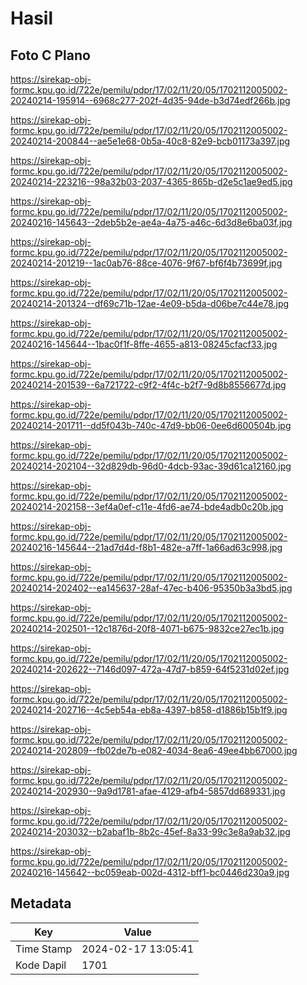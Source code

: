 # Hasil

## Foto C Plano

https://sirekap-obj-formc.kpu.go.id/722e/pemilu/pdpr/17/02/11/20/05/1702112005002-20240214-195914--6968c277-202f-4d35-94de-b3d74edf266b.jpg

https://sirekap-obj-formc.kpu.go.id/722e/pemilu/pdpr/17/02/11/20/05/1702112005002-20240214-200844--ae5e1e68-0b5a-40c8-82e9-bcb01173a397.jpg

https://sirekap-obj-formc.kpu.go.id/722e/pemilu/pdpr/17/02/11/20/05/1702112005002-20240214-223216--98a32b03-2037-4365-865b-d2e5c1ae9ed5.jpg

https://sirekap-obj-formc.kpu.go.id/722e/pemilu/pdpr/17/02/11/20/05/1702112005002-20240216-145643--2deb5b2e-ae4a-4a75-a46c-6d3d8e6ba03f.jpg

https://sirekap-obj-formc.kpu.go.id/722e/pemilu/pdpr/17/02/11/20/05/1702112005002-20240214-201219--1ac0ab76-88ce-4076-9f67-bf6f4b73699f.jpg

https://sirekap-obj-formc.kpu.go.id/722e/pemilu/pdpr/17/02/11/20/05/1702112005002-20240214-201324--df69c71b-12ae-4e09-b5da-d06be7c44e78.jpg

https://sirekap-obj-formc.kpu.go.id/722e/pemilu/pdpr/17/02/11/20/05/1702112005002-20240216-145644--1bac0f1f-8ffe-4655-a813-08245cfacf33.jpg

https://sirekap-obj-formc.kpu.go.id/722e/pemilu/pdpr/17/02/11/20/05/1702112005002-20240214-201539--6a721722-c9f2-4f4c-b2f7-9d8b8556677d.jpg

https://sirekap-obj-formc.kpu.go.id/722e/pemilu/pdpr/17/02/11/20/05/1702112005002-20240214-201711--dd5f043b-740c-47d9-bb06-0ee6d600504b.jpg

https://sirekap-obj-formc.kpu.go.id/722e/pemilu/pdpr/17/02/11/20/05/1702112005002-20240214-202104--32d829db-96d0-4dcb-93ac-39d61ca12160.jpg

https://sirekap-obj-formc.kpu.go.id/722e/pemilu/pdpr/17/02/11/20/05/1702112005002-20240214-202158--3ef4a0ef-c11e-4fd6-ae74-bde4adb0c20b.jpg

https://sirekap-obj-formc.kpu.go.id/722e/pemilu/pdpr/17/02/11/20/05/1702112005002-20240216-145644--21ad7d4d-f8b1-482e-a7ff-1a66ad63c998.jpg

https://sirekap-obj-formc.kpu.go.id/722e/pemilu/pdpr/17/02/11/20/05/1702112005002-20240214-202402--ea145637-28af-47ec-b406-95350b3a3bd5.jpg

https://sirekap-obj-formc.kpu.go.id/722e/pemilu/pdpr/17/02/11/20/05/1702112005002-20240214-202501--12c1876d-20f8-4071-b675-9832ce27ec1b.jpg

https://sirekap-obj-formc.kpu.go.id/722e/pemilu/pdpr/17/02/11/20/05/1702112005002-20240214-202622--7146d097-472a-47d7-b859-64f5231d02ef.jpg

https://sirekap-obj-formc.kpu.go.id/722e/pemilu/pdpr/17/02/11/20/05/1702112005002-20240214-202716--4c5eb54a-eb8a-4397-b858-d1886b15b1f9.jpg

https://sirekap-obj-formc.kpu.go.id/722e/pemilu/pdpr/17/02/11/20/05/1702112005002-20240214-202809--fb02de7b-e082-4034-8ea6-49ee4bb67000.jpg

https://sirekap-obj-formc.kpu.go.id/722e/pemilu/pdpr/17/02/11/20/05/1702112005002-20240214-202930--9a9d1781-afae-4129-afb4-5857dd689331.jpg

https://sirekap-obj-formc.kpu.go.id/722e/pemilu/pdpr/17/02/11/20/05/1702112005002-20240214-203032--b2abaf1b-8b2c-45ef-8a33-99c3e8a9ab32.jpg

https://sirekap-obj-formc.kpu.go.id/722e/pemilu/pdpr/17/02/11/20/05/1702112005002-20240216-145642--bc059eab-002d-4312-bff1-bc0446d230a9.jpg


## Metadata

| Key        | Value               |
| ---------- | ------------------- |
| Time Stamp | 2024-02-17 13:05:41 |
| Kode Dapil | 1701                |



